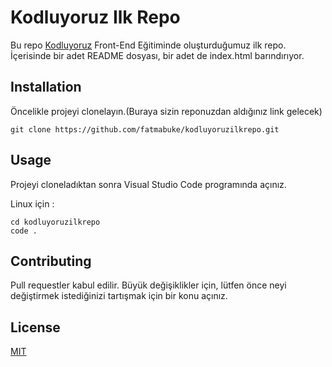 # Kodluyoruz Ilk Repo

Bu repo [Kodluyoruz](https://www.kodluyoruz.org/) Front-End Eğitiminde oluşturduğumuz ilk repo. İçerisinde bir adet README dosyası, bir adet de index.html barındırıyor. 

[](https://miro.medium.com/max/3150/2*TZeK0kyHTRHVv3gUi8BtQg.png)

## Installation 

Öncelikle projeyi clonelayın.(Buraya sizin reponuzdan aldığınız link gelecek)

```
git clone https://github.com/fatmabuke/kodluyoruzilkrepo.git
```

## Usage 

Projeyi cloneladıktan sonra Visual Studio Code programında açınız.

Linux için :

```
cd kodluyoruzilkrepo
code .
```

## Contributing 

Pull requestler kabul edilir. Büyük değişiklikler için, lütfen önce neyi değiştirmek istediğinizi tartışmak için bir konu açınız.

## License

[MIT](https://choosealicense.com/licenses/mit/)
